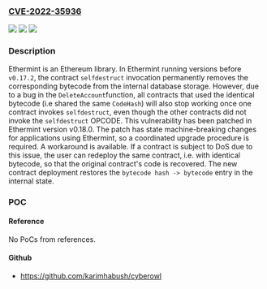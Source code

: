 ### [CVE-2022-35936](https://cve.mitre.org/cgi-bin/cvename.cgi?name=CVE-2022-35936)
![](https://img.shields.io/static/v1?label=Product&message=ethermint&color=blue)
![](https://img.shields.io/static/v1?label=Version&message=%3C%3D%200.17.2%20&color=brightgreen)
![](https://img.shields.io/static/v1?label=Vulnerability&message=CWE-668%3A%20Exposure%20of%20Resource%20to%20Wrong%20Sphere&color=brightgreen)

### Description

Ethermint is an Ethereum library. In Ethermint running versions before `v0.17.2`, the contract `selfdestruct` invocation permanently removes the corresponding bytecode from the internal database storage. However, due to a bug in the `DeleteAccount`function, all contracts that used the identical bytecode (i.e shared the same `CodeHash`) will also stop working once one contract invokes `selfdestruct`, even though the other contracts did not invoke the `selfdestruct` OPCODE. This vulnerability has been patched in Ethermint version v0.18.0. The patch has state machine-breaking changes for applications using Ethermint, so a coordinated upgrade procedure is required. A workaround is available. If a contract is subject to DoS due to this issue, the user can redeploy the same contract, i.e. with identical bytecode, so that the original contract's code is recovered. The new contract deployment restores the `bytecode hash -> bytecode` entry in the internal state.

### POC

#### Reference
No PoCs from references.

#### Github
- https://github.com/karimhabush/cyberowl

